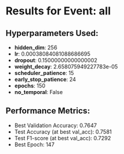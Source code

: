 # Results for Event: all

## Hyperparameters Used:
- **hidden_dim**: 256
- **lr**: 0.00038084081088686695
- **dropout**: 0.15000000000000002
- **weight_decay**: 2.658075949227783e-05
- **scheduler_patience**: 15
- **early_stop_patience**: 24
- **epochs**: 150
- **no_temporal**: False

## Performance Metrics:
- Best Validation Accuracy: 0.7647
- Test Accuracy (at best val_acc): 0.7581
- Test F1-score (at best val_acc): 0.7292
- Best Epoch: 147
